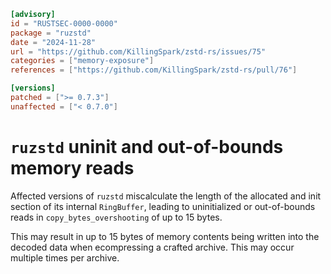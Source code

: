 ```toml
[advisory]
id = "RUSTSEC-0000-0000"
package = "ruzstd"
date = "2024-11-28"
url = "https://github.com/KillingSpark/zstd-rs/issues/75"
categories = ["memory-exposure"]
references = ["https://github.com/KillingSpark/zstd-rs/pull/76"]

[versions]
patched = [">= 0.7.3"]
unaffected = ["< 0.7.0"]
```

# `ruzstd` uninit and out-of-bounds memory reads

Affected versions of `ruzstd` miscalculate the length of the allocated
and init section of its internal `RingBuffer`, leading to uninitialized
or out-of-bounds reads in `copy_bytes_overshooting` of up to 15 bytes.

This may result in up to 15 bytes of memory contents being written
into the decoded data when ecompressing a crafted archive.
This may occur multiple times per archive.
